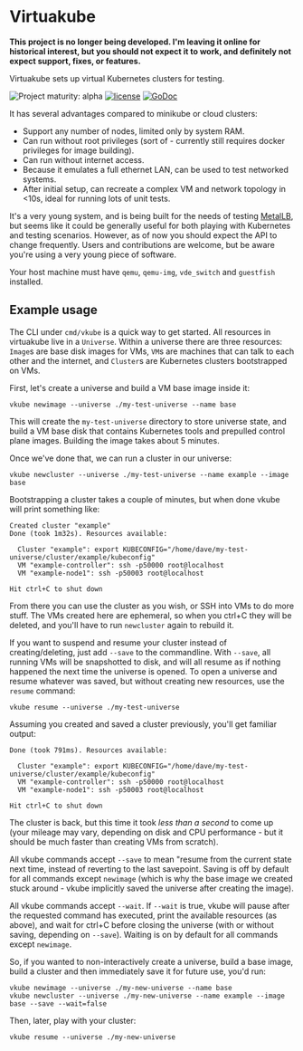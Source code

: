 # Virtuakube

**This project is no longer being developed. I'm leaving it online for historical interest, but you should not expect it to work, and definitely not expect support, fixes, or features.**

Virtuakube sets up virtual Kubernetes clusters for testing.

![Project maturity: alpha](https://img.shields.io/badge/maturity-alpha-red.svg) [![license](https://img.shields.io/github/license/google/metallb.svg?maxAge=2592000)](https://github.com/danderson/virtuakube/blob/master/LICENSE) [![GoDoc](https://godoc.org/go.universe.tf/virtuakube?status.svg)](https://godoc.org/go.universe.tf/virtuakube)

It has several advantages compared to minikube or cloud clusters:

 - Support any number of nodes, limited only by system RAM.
 - Can run without root privileges (sort of - currently still requires
   docker privileges for image building).
 - Can run without internet access.
 - Because it emulates a full ethernet LAN, can be used to test
   networked systems.
 - After initial setup, can recreate a complex VM and network topology
   in <10s, ideal for running lots of unit tests.

It's a very young system, and is being built for the needs of testing
[MetalLB](https://metallb.universe.tf), but seems like it could be
generally useful for both playing with Kubernetes and testing
scenarios. However, as of now you should expect the API to change
frequently. Users and contributions are welcome, but be aware you're
using a very young piece of software.

Your host machine must have `qemu`, `qemu-img`, `vde_switch` and
`guestfish` installed.

## Example usage

The CLI under `cmd/vkube` is a quick way to get started. All resources
in virtuakube live in a `Universe`. Within a universe there are three
resources: `Image`s are base disk images for VMs, `VM`s are machines
that can talk to each other and the internet, and `Cluster`s are
Kubernetes clusters bootstrapped on VMs.

First, let's create a universe and build a VM base image inside it:

```
vkube newimage --universe ./my-test-universe --name base
```

This will create the `my-test-universe` directory to store universe
state, and build a VM base disk that contains Kubernetes tools and
prepulled control plane images. Building the image takes about 5
minutes.

Once we've done that, we can run a cluster in our universe:

```
vkube newcluster --universe ./my-test-universe --name example --image base
```

Bootstrapping a cluster takes a couple of minutes, but when done vkube
will print something like:

```
Created cluster "example"
Done (took 1m32s). Resources available:

  Cluster "example": export KUBECONFIG="/home/dave/my-test-universe/cluster/example/kubeconfig"
  VM "example-controller": ssh -p50000 root@localhost
  VM "example-node1": ssh -p50003 root@localhost

Hit ctrl+C to shut down
```

From there you can use the cluster as you wish, or SSH into VMs to do
more stuff. The VMs created here are ephemeral, so when you ctrl+C
they will be deleted, and you'll have to run `newcluster` again to
rebuild it.

If you want to suspend and resume your cluster instead of
creating/deleting, just add `--save` to the commandline. With
`--save`, all running VMs will be snapshotted to disk, and will all
resume as if nothing happened the next time the universe is opened. To
open a universe and resume whatever was saved, but without creating
new resources, use the `resume` command:

```
vkube resume --universe ./my-test-universe
```

Assuming you created and saved a cluster previously, you'll get
familiar output:

```
Done (took 791ms). Resources available:

  Cluster "example": export KUBECONFIG="/home/dave/my-test-universe/cluster/example/kubeconfig"
  VM "example-controller": ssh -p50000 root@localhost
  VM "example-node1": ssh -p50003 root@localhost

Hit ctrl+C to shut down
```

The cluster is back, but this time it took _less than a second_ to
come up (your mileage may vary, depending on disk and CPU
performance - but it should be much faster than creating VMs from
scratch).

All vkube commands accept `--save` to mean "resume from the current
state next time, instead of reverting to the last savepoint. Saving is
off by default for all commands except `newimage` (which is why the
base image we created stuck around - vkube implicitly saved the
universe after creating the image).

All vkube commands accept `--wait`. If `--wait` is true, vkube will
pause after the requested command has executed, print the available
resources (as above), and wait for ctrl+C before closing the universe
(with or without saving, depending on `--save`). Waiting is on by
default for all commands except `newimage`.

So, if you wanted to non-interactively create a universe, build a base
image, build a cluster and then immediately save it for future use,
you'd run:

```
vkube newimage --universe ./my-new-universe --name base
vkube newcluster --universe ./my-new-universe --name example --image base --save --wait=false
```

Then, later, play with your cluster:

```
vkube resume --universe ./my-new-universe
```
